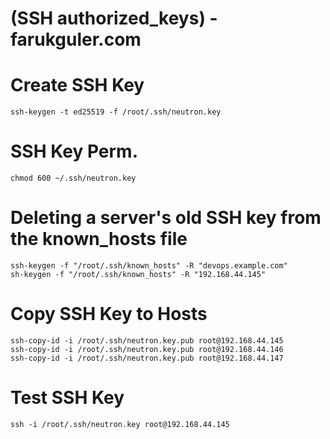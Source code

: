 # (SSH authorized_keys) -farukguler.com

# Create SSH Key
```
ssh-keygen -t ed25519 -f /root/.ssh/neutron.key
```
# SSH Key Perm.
```
chmod 600 ~/.ssh/neutron.key
```
# Deleting a server's old SSH key from the known_hosts file
```
ssh-keygen -f "/root/.ssh/known_hosts" -R "devops.example.com"
sh-keygen -f "/root/.ssh/known_hosts" -R "192.168.44.145"
```

# Copy SSH Key to Hosts
```
ssh-copy-id -i /root/.ssh/neutron.key.pub root@192.168.44.145
ssh-copy-id -i /root/.ssh/neutron.key.pub root@192.168.44.146
ssh-copy-id -i /root/.ssh/neutron.key.pub root@192.168.44.147
```
# Test SSH Key
```
ssh -i /root/.ssh/neutron.key root@192.168.44.145
```
